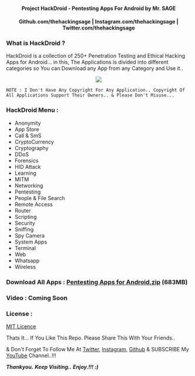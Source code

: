 #### <p align="center">Project HackDroid - Pentesting Apps For Android by Mr. SAGE</P>

#### <p align="center">Github.com/thehackingsage | Instagram.com/thehackingsage | Twitter.com/thehackingsage</p>

### What is HackDroid ?

HackDroid is a collection of 250+ Penetration Testing and Ethical Hacking Apps for Android... in this, The Applications is divided into different categories so You can Download any App from any Category and Use it.. 

<p align="center"><img src="https://github.com/thehackingsage/hackdroid/blob/master/hackdroid.png?raw=true" /></p>

``` NOTE : I Don't Have Any Copyright For Any Application.. Copyright Of All Applications Support Their Owners.. & Please Don't Misuse... ```

### HackDroid Menu :
 
 - Anonymity
 - App Store
 - Call & SmS
 - CryptoCurrency
 - Cryptography
 - DDoS
 - Forensics
 - HID Attack
 - Learning
 - MITM
 - Networking
 - Pentesting
 - People & File Search
 - Remote Access
 - Router
 - Scripting
 - Security
 - Sniffing
 - Spy Camera
 - System Apps 
 - Terminal
 - Web
 - Whatsapp
 - Wireless

### Download All Apps : [Pentesting Apps for Android.zip](https://mega.nz/#!mE9nmBpa!RY5IWGCcrc_QErAkg9ovkWwD2F2kziKVLTZM1rMHZxQ) (683MB)

### Video : Coming Soon

### License :

[MIT Licence](https://github.com/thehackingsage/hackdroid/blob/master/LICENSE)

Thats It... If You Like This Repo. Please Share This With Your Friends..

& Don't Forget To Follow Me At [Twitter](https://www.twitter.com/thehackingsage), [Instagram](https://www.instagram.com/thehackingsage), [Github](https://www.github.com/thehackingsage) & SUBSCRIBE My [YouTube](https://www.youtube.com/channel/UCYK1n9A4TUq1CvGc6F3DzoA) Channel..!!!

***Thankyou.***
***Keep Visiting..***
***Enjoy.!!! :)***
